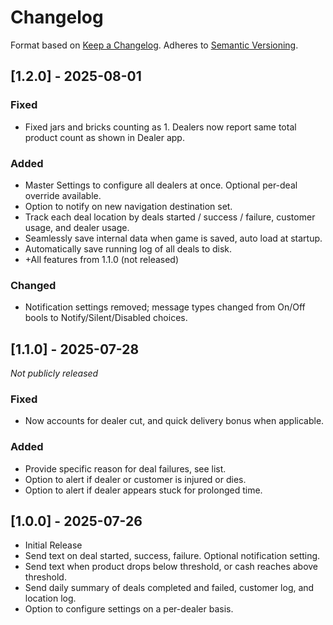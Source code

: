 # Changelog
Format based on [Keep a Changelog](https://keepachangelog.com/en/1.0.0/). Adheres to [Semantic Versioning](https://semver.org/).
## [1.2.0] - 2025-08-01
### Fixed
- Fixed jars and bricks counting as 1. Dealers now report same total product count as shown in Dealer app.
### Added
- Master Settings to configure all dealers at once. Optional per-deal override available.
- Option to notify on new navigation destination set.
- Track each deal location by deals started / success / failure, customer usage, and dealer usage.
- Seamlessly save internal data when game is saved, auto load at startup.
- Automatically save running log of all deals to disk.
- +All features from 1.1.0 (not released)
### Changed
- Notification settings removed; message types changed from On/Off bools to Notify/Silent/Disabled choices.
## [1.1.0] - 2025-07-28
_Not publicly released_
### Fixed
- Now accounts for dealer cut, and quick delivery bonus when applicable.
### Added
- Provide specific reason for deal failures, see list.
- Option to alert if dealer or customer is injured or dies.
- Option to alert if dealer appears stuck for prolonged time.
## [1.0.0] - 2025-07-26
- Initial Release
- Send text on deal started, success, failure. Optional notification setting.
- Send text when product drops below threshold, or cash reaches above threshold.
- Send daily summary of deals completed and failed, customer log, and location log.
- Option to configure settings on a per-dealer basis.